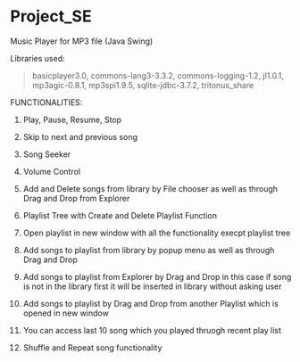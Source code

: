 Project_SE
==========

Music Player for MP3 file (Java Swing) 

Libraries used:
> basicplayer3.0, 
> commons-lang3-3.3.2, 
> commons-logging-1.2, 
> jl1.0.1, 
> mp3agic-0.8.1, 
> mp3spi1.9.5, 
> sqlite-jdbc-3.7.2, 
> tritonus_share

FUNCTIONALITIES:

1) Play, Pause, Resume, Stop

2) Skip to next and previous song

3) Song Seeker

4) Volume Control

5) Add and Delete songs from library by File chooser as well as through Drag and Drop from Explorer

6) Playlist Tree with Create and Delete Playlist Function

7) Open playlist in new window with all the functionality execpt playlist tree

8) Add songs to playlist from library by popup menu as well as through Drag and Drop

9) Add songs to playlist from Explorer by Drag and Drop in this case if song is not in the library first it will be inserted in library without asking user

10) Add songs to playlist by Drag and Drop from another Playlist which is opened in new window

11) You can access last 10 song which you played thruogh recent play list

12) Shuffle and Repeat song functionality
